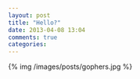 ```yaml
---
layout: post
title: "Hello?"
date: 2013-04-08 13:04
comments: true
categories: 
---
```


{% img /images/posts/gophers.jpg %}
